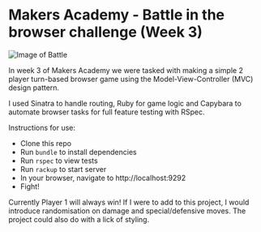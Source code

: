 # Makers Academy - Battle in the browser challenge (Week 3)

![Image of Battle](https://github.com/rorymcgit/battle-sinatra/blob/master/Battle_Screengrab.png)

In week 3 of Makers Academy we were tasked with making a simple 2 player turn-based browser game using the Model-View-Controller (MVC) design pattern.  
  
I used Sinatra to handle routing, Ruby for game logic and Capybara to automate browser tasks for full feature testing with RSpec.

Instructions for use:
- Clone this repo
- Run ```bundle``` to install dependencies
- Run ```rspec``` to view tests
- Run ```rackup``` to start server
- In your browser, navigate to http://localhost:9292
- Fight!


Currently Player 1 will always win! If I were to add to this project, I would introduce randomisation on damage and special/defensive moves. The project could also do with a lick of styling.
